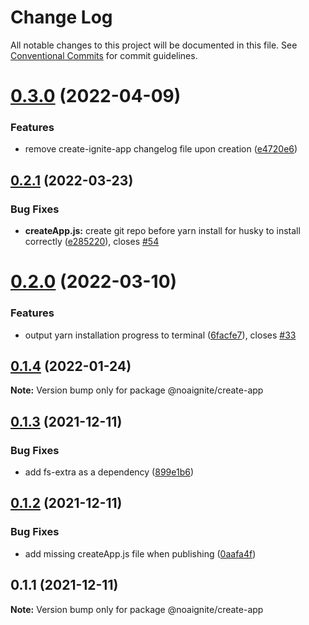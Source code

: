 # Change Log

All notable changes to this project will be documented in this file.
See [Conventional Commits](https://conventionalcommits.org) for commit guidelines.

# [0.3.0](https://github.com/noaignite/accelerator/compare/@noaignite/create-app@0.2.1...@noaignite/create-app@0.3.0) (2022-04-09)


### Features

* remove create-ignite-app changelog file upon creation ([e4720e6](https://github.com/noaignite/accelerator/commit/e4720e65d1bee965f97c57d23bdf7eff029b5409))





## [0.2.1](https://github.com/noaignite/accelerator/compare/@noaignite/create-app@0.2.0...@noaignite/create-app@0.2.1) (2022-03-23)


### Bug Fixes

* **createApp.js:** create git repo before yarn install for husky to install correctly ([e285220](https://github.com/noaignite/accelerator/commit/e2852207c733344bead63f5b6c779c018e912575)), closes [#54](https://github.com/noaignite/accelerator/issues/54)





# [0.2.0](https://github.com/noaignite/accelerator/compare/@noaignite/create-app@0.1.4...@noaignite/create-app@0.2.0) (2022-03-10)


### Features

* output yarn installation progress to terminal ([6facfe7](https://github.com/noaignite/accelerator/commit/6facfe7ec7fefc0132d1fa1c99ddeeb59aa767ee)), closes [#33](https://github.com/noaignite/accelerator/issues/33)





## [0.1.4](https://github.com/noaignite/accelerator/compare/@noaignite/create-app@0.1.3...@noaignite/create-app@0.1.4) (2022-01-24)

**Note:** Version bump only for package @noaignite/create-app





## [0.1.3](https://github.com/noaignite/accelerator/compare/@noaignite/create-app@0.1.2...@noaignite/create-app@0.1.3) (2021-12-11)


### Bug Fixes

* add fs-extra as a dependency ([899e1b6](https://github.com/noaignite/accelerator/commit/899e1b6adc020653d2f6df8d0efac8dc7d8ad6e3))





## [0.1.2](https://github.com/noaignite/accelerator/compare/@noaignite/create-app@0.1.1...@noaignite/create-app@0.1.2) (2021-12-11)


### Bug Fixes

* add missing createApp.js file when publishing ([0aafa4f](https://github.com/noaignite/accelerator/commit/0aafa4f02ffcc03a626e2032dbeee3acf5c725f3))





## 0.1.1 (2021-12-11)

**Note:** Version bump only for package @noaignite/create-app
